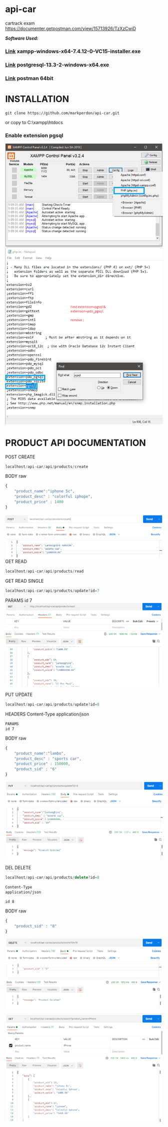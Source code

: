 # api-car
 cartrack exam
https://documenter.getpostman.com/view/15713926/TzXzCwiD


***Software Used:***
### [Link](https://www.apachefriends.org/download.html) xampp-windows-x64-7.4.12-0-VC15-installer.exe ###

### [Link](https://www.enterprisedb.com/downloads/postgres-postgresql-downloads) postgresql-13.3-2-windows-x64.exe    ###

### [Link](https://www.postman.com/downloads/) postman 64bit    ###

# INSTALLATION #
```
git clone https://github.com/markperdon/api-car.git
```
or copy to C:\xampp\htdocs

### Enable extension pgsql ###
![S1](/assets/img/ss1.png)
![S2](/assets/img/ss2.png)


# PRODUCT API DOCUMENTATION #

POST CREATE
```javascript
localhost/api-car/api/products/create
```
BODY raw
```javascript
{
    "product_name":"iphone 5c",
    "product_desc" : "colorful iphope",
    "product_price" : 1400
}
```
![S3](/assets/img/ss3.PNG)
GET READ
```javascript
localhost/api-car/api/products/read
```
GET READ SINGLE
```javascript
localhost/api-car/api/products/update?id=7
```
PARAMS
id 7
![S4](/assets/img/ss4.PNG)


PUT UPDATE
```javascript
localhost/api-car/api/products/update?id=8
```
HEADERS
Content-Type
application/json
```
PARAMS
id 7
```
BODY raw
```javascript
{
    "product_name":"lambo",
    "product_desc" : "sports car",
    "product_price" : 150000,
    "product_sid" : "6"
}
```
![S5](/assets/img/ss5.PNG)

DEL DELETE
```javascript
localhost/api-car/api/products/delete?id=8
```
```HEADERS
Content-Type
application/json
```
```PARAMS
id 8
```
BODY raw
```javascript
{
    "product_sid" : "8"
}   
```
![S6](/assets/img/ss6.PNG)

![S7](/assets/img/ss7.PNG)